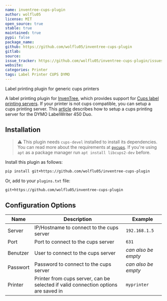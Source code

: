 ```yaml
---
name: inventree-cups-plugin
author: wolflu05
license: MIT
open_source: true
stable: true
maintained: true
pypi: false
package_name:
github: https://github.com/wolflu05/inventree-cups-plugin
gitlab:
source:
issue_tracker: https://github.com/wolflu05/inventree-cups-plugin/issues
website:
categories: Printer
tags: Label Printer CUPS DYMO
---
```

Label printing plugin for generic cups printers 

A label printing plugin for [InvenTree](https://inventree.org), which provides support for [Cups label printing servers](https://www.cups.org). If your printer is not cups compatible, you can setup a cups printing server. This [article](https://nerdig.es/labelwriter-im-netz-teil1/) describes how to setup a cups printing server for the DYMO LabelWriter 450 Duo.

## Installation

> :warning: This plugin needs `cups-devel` installed to install its dependencies. You can read more about the requirements at [`pycups`](https://github.com/OpenPrinting/pycups). If you're using `apt` as a package manager run `apt install libcups2-dev` before.

Install this plugin as follows:

```bash
pip install git+https://github.com/wolflu05/inventree-cups-plugin
```

Or, add to your `plugins.txt` file:

```txt
git+https://github.com/wolflu05/inventree-cups-plugin
```
 
## Configuration Options

| Name| Description| Example |
| --- | --- | --- |
| Server | IP/Hostname to connect to the cups server | `192.168.1.5` |
| Port | Port to connect to the cups server | `631` | 
| Benutzer | User to connect to the cups server	| *can also be empty* |
| Passwort | Password to connect to the cups server	| *can also be empty* |
| Printer | Printer from cups server, can be selected if valid connection options are saved in | `myprinter` |
